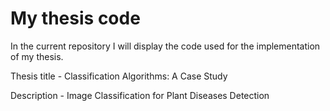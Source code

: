 # My thesis code

In the current repository I will display the code used for the implementation of my thesis.

Thesis title - Classification Algorithms: A Case Study

Description - Image Classification for Plant Diseases Detection


